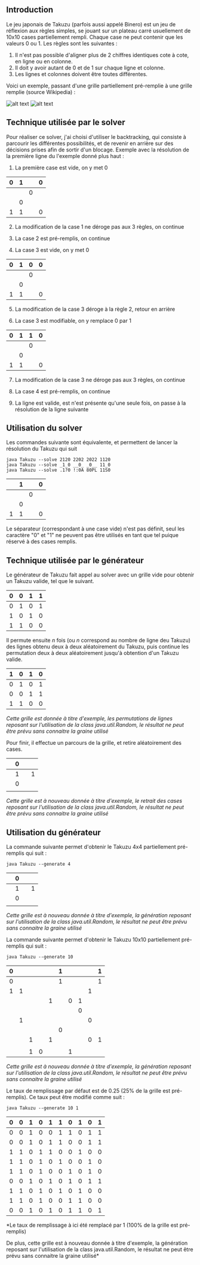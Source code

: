 ## Introduction

Le jeu japonais de Takuzu (parfois aussi appelé Binero) est un jeu de réflexion aux règles simples, se jouant sur un plateau carré usuellement de 10x10 cases partiellement rempli. Chaque case ne peut contenir que les valeurs 0 ou 1. Les règles sont les suivantes :

1. Il n'est pas possible d'aligner plus de 2 chiffres identiques cote à cote, en ligne ou en colonne.
2. Il doit y avoir autant de 0 et de 1 sur chaque ligne et colonne.
3. Les lignes et colonnes doivent être toutes différentes.

Voici un exemple, passant d'une grille partiellement pré-remplie à une grille remplie (source Wikipedia) :

![alt text](https://upload.wikimedia.org/wikipedia/commons/thumb/0/03/Takuzu_unsolved_grid.svg/120px-Takuzu_unsolved_grid.svg.png "Grille partiellement pré-remplie")
![alt text](https://upload.wikimedia.org/wikipedia/commons/thumb/6/68/Takuzu_solved_grid.svg/120px-Takuzu_solved_grid.svg.png "Grille remplie")

## Technique utilisée par le solver

Pour réaliser ce solver, j'ai choisi d'utiliser le backtracking, qui consiste à parcourir les différentes possibilités, et de revenir en arrière sur des décisions prises afin de sortir d'un blocage.
Exemple avec la résolution de la première ligne du l'exemple donné plus haut :

1) La première case est vide, on y met 0

| 0 | 1 |   | 0 |
|:-:|:-:|:-:|:-:|
|   |   | 0 |   |
|   | 0 |   |   |
| 1 | 1 |   | 0 |

2) La modification de la case 1 ne déroge pas aux 3 règles, on continue

3) La case 2 est pré-remplis, on continue

4) La case 3 est vide, on y met 0

| 0 | 1 | 0 | 0 |
|:-:|:-:|:-:|:-:|
|   |   | 0 |   |
|   | 0 |   |   |
| 1 | 1 |   | 0 |

5) La modification de la case 3 déroge à la règle 2, retour en arrière

6) La case 3 est modifiable, on y remplace 0 par 1

| 0 | 1 | 1 | 0 |
|:-:|:-:|:-:|:-:|
|   |   | 0 |   |
|   | 0 |   |   |
| 1 | 1 |   | 0 |

7) La modification de la case 3 ne déroge pas aux 3 règles, on continue

8) La case 4 est pré-remplis, on continue

9) La ligne est valide, est n'est présente qu'une seule fois, on passe à la résolution de la ligne suivante

## Utilisation du solver

Les commandes suivante sont équivalente, et permettent de lancer la résolution du Takuzu qui suit

    java Takuzu --solve 2120 2202 2022 1120
    java Takuzu --solve _1_0 __0_ _0__ 11_0
    java Takuzu --solve .1?0 !:0A 80PL 11S0


|   | 1 |   | 0 |
|:-:|:-:|:-:|:-:|
|   |   | 0 |   |
|   | 0 |   |   |
| 1 | 1 |   | 0 |

Le séparateur (correspondant à une case vide) n'est pas définit, seul les caractère "0" et "1" ne peuvent pas être utilisés en tant que tel puique réservé à des cases remplis.

## Technique utilisée par le générateur

Le générateur de Takuzu fait appel au solver avec un grille vide pour obtenir un Takuzu valide, tel que le suivant.

| 0 | 0 | 1 | 1 |
|:-:|:-:|:-:|:-:|
| 0 | 1 | 0 | 1 |
| 1 | 0 | 1 | 0 |
| 1 | 1 | 0 | 0 |

Il permute ensuite *n* fois (ou *n* correspond au nombre de ligne deu Takuzu) des lignes obtenu deux à deux aléatoirement du Takuzu, puis continue les permutation deux à deux aléatoirement jusqu'à obtention d'un Takuzu valide.

| 1 | 0 | 1 | 0 |
|:-:|:-:|:-:|:-:|
| 0 | 1 | 0 | 1 |
| 0 | 0 | 1 | 1 |
| 1 | 1 | 0 | 0 |

*Cette grille est donnée à titre d'exemple, les permutations de lignes reposant sur l'utilisation de la class java.util.Random, le résultat ne peut être prévu sans connaitre la graine utilisé*

Pour finir, il effectue un parcours de la grille, et retire aléatoirement des cases.

|   | 0 |   |   |
|:-:|:-:|:-:|:-:|
|   | 1 |   | 1 |
|   | 0 |   |   |
|   |   |   |   |

*Cette grille est à nouveau donnée à titre d'exemple, le retrait des cases reposant sur l'utilisation de la class java.util.Random, le résultat ne peut être prévu sans connaitre la graine utilisé*

## Utilisation du générateur

La commande suivante permet d'obtenir le Takuzu 4x4 partiellement pré-remplis qui suit :

    java Takuzu --generate 4

|   | 0 |   |   |
|:-:|:-:|:-:|:-:|
|   | 1 |   | 1 |
|   | 0 |   |   |
|   |   |   |   |

*Cette grille est à nouveau donnée à titre d'exemple, la génération reposant sur l'utilisation de la class java.util.Random, le résultat ne peut être prévu sans connaitre la graine utilisé*

La commande suivante permet d'obtenir le Takuzu 10x10 partiellement pré-remplis qui suit :

    java Takuzu --generate 10

| 0 |   |   |   |   | 1 |   |   |   | 1 |
|:-:|:-:|:-:|:-:|:-:|:-:|:-:|:-:|:-:|:-:|
| 0 |   |   |   |   | 1 |   |   |   | 1 |
| 1 | 1 |   |   |   |   |   |   | 1 |   |
|   |   |   |   | 1 |   | 0 | 1 |   |   |
|   |   |   |   |   |   |   | 0 |   |   |
|   | 1 |   |   |   |   |   |   | 0 |   |
|   |   |   |   |   | 0 |   |   |   |   |
|   |   | 1 |   | 1 |   |   |   | 0 | 1 |
|   |   |   |   |   |   |   |   |   |   |
|   |   | 1 | 0 |   |   | 1 |   |   |   |

*Cette grille est à nouveau donnée à titre d'exemple, la génération reposant sur l'utilisation de la class java.util.Random, le résultat ne peut être prévu sans connaitre la graine utilisé*

Le taux de remplissage par défaut est de 0.25 (25% de la grille est pré-remplis). Ce taux peut être modifié comme suit :

    java Takuzu --generate 10 1

| 0 | 0 | 1 | 0 | 1 | 1 | 0 | 1 | 0 | 1 |
|:-:|:-:|:-:|:-:|:-:|:-:|:-:|:-:|:-:|:-:|
| 0 | 0 | 1 | 0 | 0 | 1 | 1 | 0 | 1 | 1 |
| 0 | 0 | 1 | 0 | 1 | 1 | 0 | 0 | 1 | 1 |
| 1 | 1 | 0 | 1 | 1 | 0 | 0 | 1 | 0 | 0 |
| 1 | 1 | 0 | 1 | 0 | 1 | 0 | 0 | 1 | 0 |
| 1 | 1 | 0 | 1 | 0 | 0 | 1 | 0 | 1 | 0 |
| 0 | 0 | 1 | 0 | 1 | 0 | 1 | 0 | 1 | 1 |
| 1 | 1 | 0 | 1 | 0 | 1 | 0 | 1 | 0 | 0 |
| 1 | 1 | 0 | 1 | 0 | 0 | 1 | 1 | 0 | 0 |
| 0 | 0 | 1 | 0 | 1 | 0 | 1 | 1 | 0 | 1 |


*Le taux de remplissage à ici été remplacé par 1 (100% de la grille est pré-remplis)

De plus, cette grille est à nouveau donnée à titre d'exemple, la génération reposant sur l'utilisation de la class java.util.Random, le résultat ne peut être prévu sans connaitre la graine utilisé*
